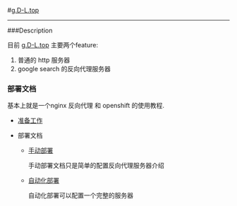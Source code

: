 #[g.D-L.top](http://g.d-l.top)

-----------------------------------------

###Description


目前 [g.D-L.top](https://github.com/DD-L/g.D-L.top) 主要两个feature:

1. 普通的 http 服务器
2. google search 的反向代理服务器

### 部署文档

基本上就是一个nginx 反向代理 和 openshift 的使用教程. 

* [准备工作](./doc/pre-works.md)

* 部署文档
	* [手动部署](./doc/manual-deploy.md)
	
		手动部署文档只是简单的配置反向代理服务器介绍

	* [自动化部署](./doc/automated-deploy.md)

		自动化部署可以配置一个完整的服务器



	